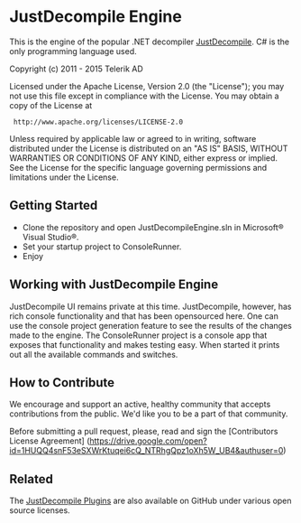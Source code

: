 # JustDecompile Engine

This is the engine of the popular .NET decompiler [JustDecompile](http://www.telerik.com/products/decompiler.aspx). C# is the only programming language used.

Copyright (c) 2011 - 2015 Telerik AD

Licensed under the Apache License, Version 2.0 (the "License"); you may not use this file except in compliance with the License. You may obtain a copy of the License at

     http://www.apache.org/licenses/LICENSE-2.0

Unless required by applicable law or agreed to in writing, software distributed under the License is distributed on an "AS IS" BASIS, WITHOUT WARRANTIES OR CONDITIONS OF ANY KIND, either express or implied. See the License for the specific language governing permissions and limitations under the License.


## Getting Started

- Clone the repository and open JustDecompileEngine.sln in Microsoft® Visual Studio®.
- Set your startup project to ConsoleRunner.
- Enjoy

## Working with JustDecompile Engine

JustDecompile UI remains private at this time. JustDecompile, however, has rich console functionality and that has been opensourced here.
One can use the console project generation feature to see the results of the changes made to the engine. The ConsoleRunner project
is a console app that exposes that functionality and makes testing easy. When started it prints out all the available commands and switches. 

## How to Contribute

We encourage and support an active, healthy community that accepts contributions from the public. We'd like you to be a part of that community.

Before submitting a pull request, please, read and sign the [Contributors License Agreement] (https://drive.google.com/open?id=1HUQQ4snF53eSXWrKtuqei6cQ_NTRhgQpz1oXh5W_UB4&authuser=0)

## Related

The [JustDecompile Plugins](https://github.com/telerik/justdecompile-plugins) are also available on GitHub under various open source licenses. 
